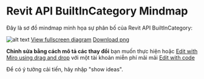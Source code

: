 
# Revit API BuiltInCategory Mindmap

Đây là sơ đồ mindmap minh họa sự phân bố của Revit API BuiltInCategory:

![alt text](https://diagrams.helpful.dev/d/d:y7ncD5mM)
[View fullscreen diagram](https://diagrams.helpful.dev/d/d:y7ncD5mM)
[Download png](https://diagrams.helpful.dev/d/d:y7ncD5mM-png-base-64-for-mobile)

**Chỉnh sửa bằng cách mô tả các thay đổi** bạn muốn thực hiện hoặc
[Edit with Miro using drag and drop](https://diagrams.helpful.dev/m/m:3FYkwJgi) với một tài khoản miễn phí mãi mãi
[Edit with code](https://diagrams.helpful.dev/s/s:vmQjeZt0)

Để có ý tưởng cải tiến, hãy nhập "show ideas".
